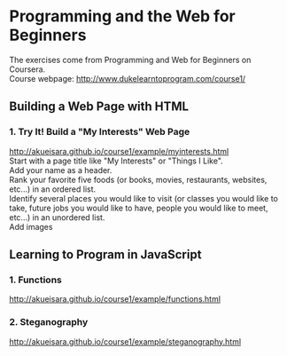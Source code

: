 Programming and the Web for Beginners
===================================
The exercises come from Programming and Web for Beginners on Coursera. </br>
Course webpage: http://www.dukelearntoprogram.com/course1/

Building a Web Page with HTML
-----------------------------------

### 1. Try It! Build a "My Interests" Web Page
http://akueisara.github.io/course1/example/myinterests.html </br>
Start with a page title like "My Interests" or "Things I Like". </br>
Add your name as a header.</br>
Rank your favorite five foods (or books, movies, restaurants, websites, etc...) in an ordered list.</br>
Identify several places you would like to visit (or classes you would like to take, future jobs you would like to have, people you would like to meet, etc...) in an unordered list.</br>
Add images</br>

Learning to Program in JavaScript
-----------------------------------

### 1. Functions
http://akueisara.github.io/course1/example/functions.html

### 2. Steganography
http://akueisara.github.io/course1/example/steganography.html
